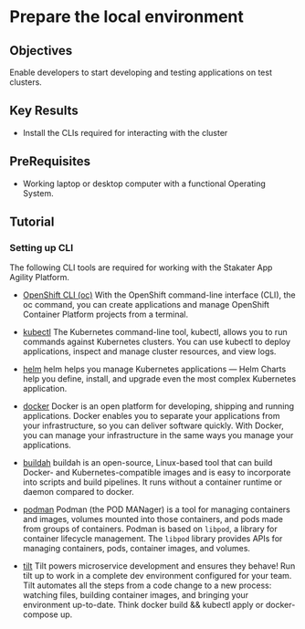 # Prepare the local environment

## Objectives

Enable developers to start developing and testing applications on test clusters.

## Key Results

- Install the CLIs required for interacting with the cluster

## PreRequisites

- Working laptop or desktop computer with a functional Operating System.

## Tutorial

### Setting up CLI

The following CLI tools are required for working with the Stakater App Agility Platform.

- [OpenShift CLI (oc)](https://docs.openshift.com/container-platform/4.12/cli_reference/openshift_cli/getting-started-cli.html#installing-openshift-cli) With the OpenShift command-line interface (CLI), the oc command, you can create applications and manage OpenShift Container Platform projects from a terminal.

- [kubectl](https://kubernetes.io/docs/tasks/tools/) The Kubernetes command-line tool, kubectl, allows you to run commands against Kubernetes clusters. You can use kubectl to deploy applications, inspect and manage cluster resources, and view logs.

- [helm](https://helm.sh/docs/intro/install/) helm helps you manage Kubernetes applications — Helm Charts help you define, install, and upgrade even the most complex Kubernetes application.

- [docker](https://docs.docker.com/get-docker/) Docker is an open platform for developing, shipping and running applications. Docker enables you to separate your applications from your infrastructure, so you can deliver software quickly. With Docker, you can manage your infrastructure in the same ways you manage your applications.

- [buildah](https://github.com/containers/buildah/blob/main/install.md) buildah is an open-source, Linux-based tool that can build Docker- and Kubernetes-compatible images and is easy to incorporate into scripts and build pipelines. It runs without a container runtime or daemon compared to docker.

- [podman](https://podman.io/docs/installation) Podman (the POD MANager) is a tool for managing containers and images, volumes mounted into those containers, and pods made from groups of containers. Podman is based on `libpod`, a library for container lifecycle management. The `libpod` library provides APIs for managing containers, pods, container images, and volumes.

- [tilt](https://docs.tilt.dev/install.html) Tilt powers microservice development and ensures they behave! Run tilt up to work in a complete dev environment configured for your team. Tilt automates all the steps from a code change to a new process: watching files, building container images, and bringing your environment up-to-date. Think docker build && kubectl apply or docker-compose up.

